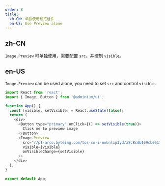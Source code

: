 ```yaml
---
order: 8
title:
  zh-CN: 单独使用预览组件
  en-US: Use Preview alone
---
```


## zh-CN

`Image.Preview` 可单独使用，需要配置 `src`，并控制 `visible`。

## en-US

`Image.Preview` can be used alone, you need to set `src` and control `visible`.

```js
import React from 'react';
import { Image, Button } from '@adminium/ui';

function App() {
  const [visible, setVisible] = React.useState(false);
  return (
    <div>
      <Button type="primary" onClick={() => setVisible(true)}>
        Click me to preview image
      </Button>
      <Image.Preview
        src="//p1-arco.byteimg.com/tos-cn-i-uwbnlip3yd/a8c8cdb109cb051163646151a4a5083b.png~tplv-uwbnlip3yd-webp.webp"
        visible={visible}
        onVisibleChange={setVisible}
      />
    </div>
  );
}

export default App;
```

